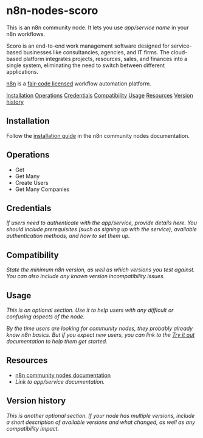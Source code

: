 # n8n-nodes-scoro

This is an n8n community node. It lets you use _app/service name_ in your n8n workflows.

Scoro is an end-to-end work management software designed for service-based businesses like consultancies, agencies, and IT firms. The cloud-based platform integrates projects, resources, sales, and finances into a single system, eliminating the need to switch between different applications.

[n8n](https://n8n.io/) is a [fair-code licensed](https://docs.n8n.io/reference/license/) workflow automation platform.

[Installation](#installation)
[Operations](#operations)
[Credentials](#credentials)
[Compatibility](#compatibility)
[Usage](#usage)
[Resources](#resources)
[Version history](#version-history)

## Installation

Follow the [installation guide](https://docs.n8n.io/integrations/community-nodes/installation/) in the n8n community nodes documentation.

## Operations

- Get
- Get Many
- Create Users
- Get Many Companies

## Credentials

_If users need to authenticate with the app/service, provide details here. You should include prerequisites (such as signing up with the service), available authentication methods, and how to set them up._

## Compatibility

_State the minimum n8n version, as well as which versions you test against. You can also include any known version incompatibility issues._

## Usage

_This is an optional section. Use it to help users with any difficult or confusing aspects of the node._

_By the time users are looking for community nodes, they probably already know n8n basics. But if you expect new users, you can link to the [Try it out](https://docs.n8n.io/try-it-out/) documentation to help them get started._

## Resources

- [n8n community nodes documentation](https://docs.n8n.io/integrations/#community-nodes)
- _Link to app/service documentation._

## Version history

_This is another optional section. If your node has multiple versions, include a short description of available versions and what changed, as well as any compatibility impact._
